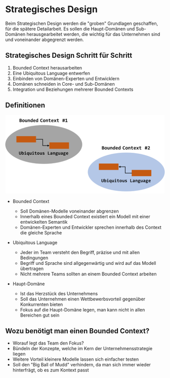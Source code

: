 # Strategisches Design
Beim Strategischen Design werden die "groben" Grundlagen geschaffen, für die spätere Detailarbeit. Es sollen die Haupt-Domänen und Sub-Domänen herausgearbeitet werden, die wichtig für das Unternehmen sind und voneinander abgegrenzt werden.

## Strategisches Design Schritt für Schritt
1. Bounded Context herausarbeiten
2. Eine Ubiquitous Language entwerfen
3. Einbinden von Domänen-Experten und Entwicklern
4. Domänen schneiden in Core- und Sub-Domänen
5. Integration und Beziehungen mehrerer Bounded Contexts


## Definitionen
![Strategisches Design](image/sd/bd.png "Bounded Context")

* Bounded Context
  * Soll Domänen-Modelle voneinander abgrenzen
  * Innerhalb eines Bounded Context existiert ein Modell mit einer entwickelten Semantik
  * Domänen-Experten und Entwickler sprechen innerhalb des Context die gleiche Sprache
  
* Ubiquitous Language
  * Jeder im Team versteht den Begriff, präzise und mit allen Bedingungen
  * Begriff und Sprache sind allgegenwärtig und wird auf das Modell übertragen
  * Nicht mehrere Teams sollten an einem Bounded Context arbeiten

* Haupt-Domäne
  * Ist das Herzstück des Unternehmens
  * Soll das Unternehmen einen Wettbewerbsvorteil gegenüber Konkurrenten bieten
  * Fokus auf die Haupt-Domäne legen, man kann nicht in allen Bereichen gut sein 


## Wozu benötigt man einen Bounded Context?
* Worauf legt das Team den Fokus?
* Bündeln der Konzepte, welche im Kern der Unternehmensstrategie liegen
* Weitere Vorteil kleinere Modelle lassen sich einfacher testen
* Soll den "Big Ball of Mudd" verhindern, da man sich immer wieder hinterfrägt, ob es zum Kontext passt